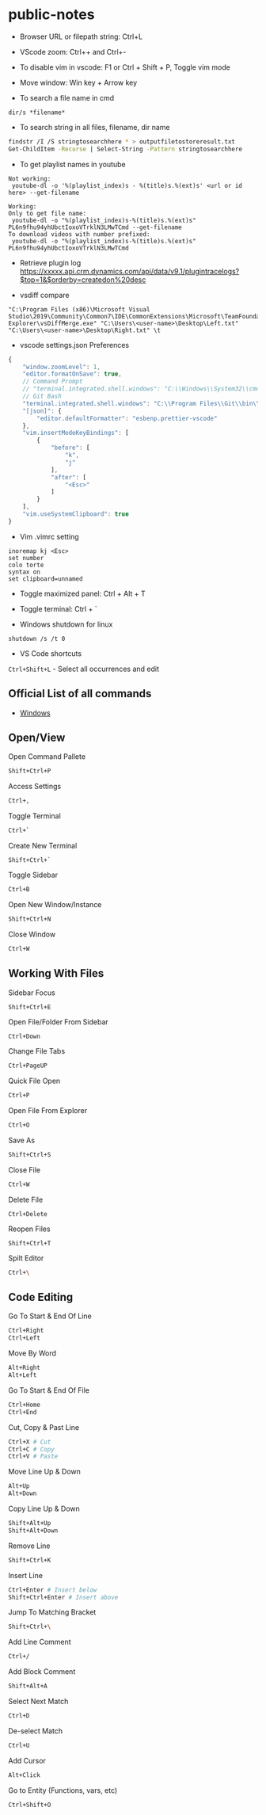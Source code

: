 # public-notes

- Browser URL or filepath string: Ctrl+L
- VScode zoom: Ctrl++ and Ctrl+-
- To disable vim in vscode: F1 or Ctrl + Shift + P, Toggle vim mode
- Move window: Win key + Arrow key

- To search a file name in cmd

```
dir/s *filename*
```

- To search string in all files, filename, dir name

```bash
findstr /I /S stringtosearchhere * > outputfiletostoreresult.txt
Get-ChildItem -Recurse | Select-String -Pattern stringtosearchhere
```

- To get playlist names in youtube

```
Not working:
 youtube-dl -o '%(playlist_index)s - %(title)s.%(ext)s' <url or id here> --get-filename

Working:
Only to get file name:
 youtube-dl -o "%(playlist_index)s-%(title)s.%(ext)s" PL6n9fhu94yhUbctIoxoVTrklN3LMwTCmd --get-filename
To download videos with number prefixed:
 youtube-dl -o "%(playlist_index)s-%(title)s.%(ext)s" PL6n9fhu94yhUbctIoxoVTrklN3LMwTCmd

```

- Retrieve plugin log
  https://xxxxx.api.crm.dynamics.com/api/data/v9.1/plugintracelogs?$top=1&$orderby=createdon%20desc

- vsdiff compare

```
"C:\Program Files (x86)\Microsoft Visual Studio\2019\Community\Common7\IDE\CommonExtensions\Microsoft\TeamFoundation\Team Explorer\vsDiffMerge.exe" "C:\Users\<user-name>\Desktop\Left.txt" "C:\Users\<user-name>\Desktop\Right.txt" \t
```

- vscode settings.json Preferences

```javascript
{
    "window.zoomLevel": 1,
    "editor.formatOnSave": true,
    // Command Prompt
    // "terminal.integrated.shell.windows": "C:\\Windows\\System32\\cmd.exe"
    // Git Bash
    "terminal.integrated.shell.windows": "C:\\Program Files\\Git\\bin\\bash.exe",
    "[json]": {
        "editor.defaultFormatter": "esbenp.prettier-vscode"
    },
    "vim.insertModeKeyBindings": [
        {
            "before": [
                "k",
                "j"
            ],
            "after": [
                "<Esc>"
            ]
        }
    ],
    "vim.useSystemClipboard": true
}
```

- Vim .vimrc setting

```
inoremap kj <Esc>
set number
colo torte
syntax on
set clipboard=unnamed
```

- Toggle maximized panel: Ctrl + Alt + T
- Toggle terminal: Ctrl + `

- Windows shutdown for linux
```
shutdown /s /t 0
```

- VS Code shortcuts

`Ctrl+Shift+L` - Select all occurrences and edit

## Official List of all commands

* [Windows](https://code.visualstudio.com/shortcuts/keyboard-shortcuts-windows.pdf)

## Open/View

Open Command Pallete

```bash
Shift+Ctrl+P
```

Access Settings

```bash
Ctrl+,
```

Toggle Terminal

```bash
Ctrl+`
```

Create New Terminal
```
Shift+Ctrl+`
```

Toggle Sidebar

```bash
Ctrl+B
```

Open New Window/Instance

```bash
Shift+Ctrl+N
```

Close Window

```bash
Ctrl+W
```

## Working With Files

Sidebar Focus

```bash
Shift+Ctrl+E
```

Open File/Folder From Sidebar
```
Ctrl+Down
```

Change File Tabs

```bash
Ctrl+PageUP
```

Quick File Open

```bash
Ctrl+P
```

Open File From Explorer

```bash
Ctrl+O
```

Save As

```bash
Shift+Ctrl+S
```

Close File

```bash
Ctrl+W
```

Delete File
```
Ctrl+Delete
```

Reopen Files
```
Shift+Ctrl+T
```

Spilt Editor

```bash
Ctrl+\
```

## Code Editing

Go To Start & End Of Line

```bash
Ctrl+Right
Ctrl+Left
```

Move By Word

```bash
Alt+Right
Alt+Left
```

Go To Start & End Of File

```bash
Ctrl+Home
Ctrl+End
```

Cut, Copy & Past Line

```bash
Ctrl+X # Cut
Ctrl+C # Copy
Ctrl+V # Paste
```

Move Line Up & Down

```bash
Alt+Up
Alt+Down
```

Copy Line Up & Down

```bash
Shift+Alt+Up
Shift+Alt+Down
```

Remove Line

```bash
Shift+Ctrl+K
```

Insert Line

```bash
Ctrl+Enter # Insert below
Shift+Ctrl+Enter # Insert above
```

Jump To Matching Bracket

```bash
Shift+Ctrl+\
```

Add Line Comment

```bash
Ctrl+/
```

Add Block Comment

```bash
Shift+Alt+A
```

Select Next Match

```bash
Ctrl+D
```

De-select Match

```bash
Ctrl+U
```

Add Cursor

```bash
Alt+Click
```

Go to Entity (Functions, vars, etc)

```bash
Ctrl+Shift+O
```
